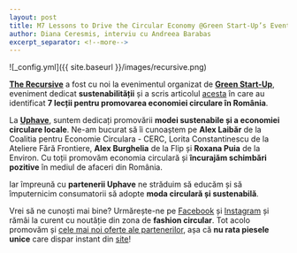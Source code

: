```yaml
---
layout: post
title: M7 Lessons to Drive the Circular Economy @Green Start-Up’s Event
author: Diana Ceresmis, interviu cu Andreea Barabas
excerpt_separator: <!--more-->
---
```

![_config.yml]({{ site.baseurl }}/images/recursive.png)

<strong>[The Recursive](https://therecursive.com/)</strong> a fost cu noi la evenimentul organizat de <strong>[Green Start-Up](https://start-up.ro/subiecte/green-start-up/)</strong>, eveniment dedicat <strong>sustenabilității</strong> și a scris articolul [acesta](https://www.linkedin.com/pulse/7-lessons-drive-circular-economy-green-start-ups-event%3FtrackingId=Fv9JInHsQEalPGDtNTFW9A%253D%253D/?trackingId=Fv9JInHsQEalPGDtNTFW9A%3D%3D) în care au identificat <strong>7 lecții pentru promovarea economiei circulare în România</strong>.

La <strong>[Uphave](https://uphave.eu/shop/any)</strong>, suntem dedicați promovării <strong>modei sustenabile și a economiei circulare locale</strong>. Ne-am bucurat să îi cunoaștem pe <strong>Alex Laibăr</strong> de la Coalitia pentru Economie Circulara - CERC, </strong>Lorita Constantinescu</strong> de la Ateliere Fără Frontiere, <strong>Alex Burghelia</strong> de la Flip și <strong>Roxana Puia</strong> de la Environ. Cu toții promovăm economia circulară și <strong>încurajăm schimbări pozitive</strong> în mediul de afaceri din România. 

Iar împreună cu <strong>partenerii Uphave</strong> ne străduim să educăm și să împuternicim consumatorii să adopte <strong>moda circulară și sustenabilă</strong>.

<!--more-->

Vrei să ne cunoști mai bine? Urmărește-ne pe [Facebook](https://www.facebook.com/uphave.eu/) și [Instagram](https://www.instagram.com/uphave.eu/) și rămâi la curent cu noutăție din zona de <strong>fashion circular</strong>. Tot acolo promovăm și [cele mai noi oferte ale partenerilor](https://uphave.eu/shop/any?&merchant=), așa că <strong>nu rata piesele unice</strong> care dispar instant din [site](https://uphave.eu/shop/any?&merchant=)!
